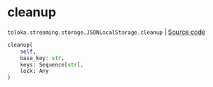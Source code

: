 # cleanup
`toloka.streaming.storage.JSONLocalStorage.cleanup` | [Source code](https://github.com/Toloka/toloka-kit/blob/v1.2.0/src/streaming/storage.py#L131)

```python
cleanup(
    self,
    base_key: str,
    keys: Sequence[str],
    lock: Any
)
```

